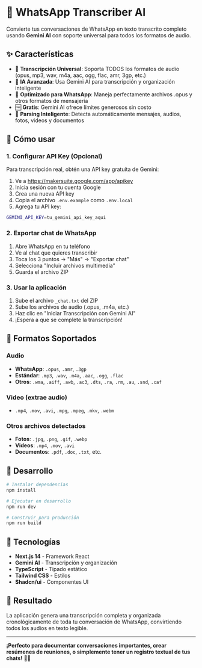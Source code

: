 # 🎵 WhatsApp Transcriber AI

Convierte tus conversaciones de WhatsApp en texto transcrito completo usando **Gemini AI** con soporte universal para todos los formatos de audio.

## ✨ Características

- 🎵 **Transcripción Universal**: Soporta TODOS los formatos de audio (opus, mp3, wav, m4a, aac, ogg, flac, amr, 3gp, etc.)
- 🧠 **IA Avanzada**: Usa Gemini AI para transcripción y organización inteligente
- 📱 **Optimizado para WhatsApp**: Maneja perfectamente archivos .opus y otros formatos de mensajería
- 🆓 **Gratis**: Gemini AI ofrece límites generosos sin costo
- 📄 **Parsing Inteligente**: Detecta automáticamente mensajes, audios, fotos, videos y documentos

## 🚀 Cómo usar

### 1. Configurar API Key (Opcional)

Para transcripción real, obtén una API key gratuita de Gemini:

1. Ve a https://makersuite.google.com/app/apikey
2. Inicia sesión con tu cuenta Google
3. Crea una nueva API key
4. Copia el archivo `.env.example` como `.env.local`
5. Agrega tu API key:

```bash
GEMINI_API_KEY=tu_gemini_api_key_aqui
```

### 2. Exportar chat de WhatsApp

1. Abre WhatsApp en tu teléfono
2. Ve al chat que quieres transcribir
3. Toca los 3 puntos → "Más" → "Exportar chat"
4. Selecciona "Incluir archivos multimedia"
5. Guarda el archivo ZIP

### 3. Usar la aplicación

1. Sube el archivo `_chat.txt` del ZIP
2. Sube los archivos de audio (.opus, .m4a, etc.)
3. Haz clic en "Iniciar Transcripción con Gemini AI"
4. ¡Espera a que se complete la transcripción!

## 🎯 Formatos Soportados

### Audio
- **WhatsApp**: `.opus`, `.amr`, `.3gp`
- **Estándar**: `.mp3`, `.wav`, `.m4a`, `.aac`, `.ogg`, `.flac`
- **Otros**: `.wma`, `.aiff`, `.awb`, `.ac3`, `.dts`, `.ra`, `.rm`, `.au`, `.snd`, `.caf`

### Video (extrae audio)
- `.mp4`, `.mov`, `.avi`, `.mpg`, `.mpeg`, `.mkv`, `.webm`

### Otros archivos detectados
- **Fotos**: `.jpg`, `.png`, `.gif`, `.webp`
- **Videos**: `.mp4`, `.mov`, `.avi`
- **Documentos**: `.pdf`, `.doc`, `.txt`, etc.

## 🔧 Desarrollo

```bash
# Instalar dependencias
npm install

# Ejecutar en desarrollo
npm run dev

# Construir para producción
npm run build
```

## 📝 Tecnologías

- **Next.js 14** - Framework React
- **Gemini AI** - Transcripción y organización
- **TypeScript** - Tipado estático
- **Tailwind CSS** - Estilos
- **Shadcn/ui** - Componentes UI

## 🎉 Resultado

La aplicación genera una transcripción completa y organizada cronológicamente de toda tu conversación de WhatsApp, convirtiendo todos los audios en texto legible.

---

**¡Perfecto para documentar conversaciones importantes, crear resúmenes de reuniones, o simplemente tener un registro textual de tus chats!** 📝✨
